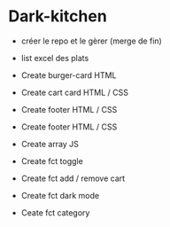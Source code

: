# Dark-kitchen

- créer le repo et le gèrer (merge de fin) 

- list excel des plats

- Create burger-card HTML
- Create cart card HTML / CSS
- Create footer HTML / CSS 
- Create footer HTML / CSS

- Create array JS
- Create fct toggle
- Create fct add / remove cart
- Create fct dark mode
- Ceate fct category 

